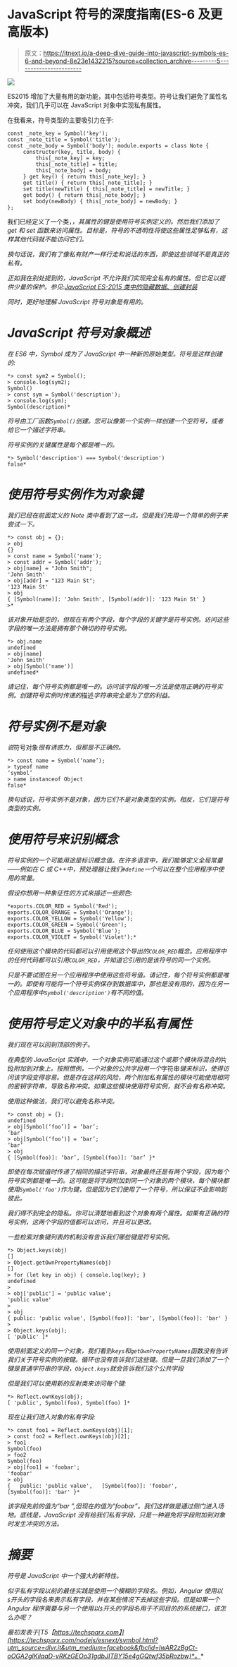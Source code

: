 # JavaScript 符号的深度指南(ES-6 及更高版本)

> 原文：<https://itnext.io/a-deep-dive-guide-into-javascript-symbols-es-6-and-beyond-8e23e1432215?source=collection_archive---------5----------------------->

![](img/391a9e7e1c753c5d53e0172abf7c147e.png)

ES2015 增加了大量有用的新功能，其中包括符号类型。符号让我们避免了属性名冲突，我们几乎可以在 JavaScript 对象中实现私有属性。

在我看来，符号类型的主要吸引力在于:

```
const _note_key = Symbol('key');
const _note_title = Symbol('title');
const _note_body = Symbol('body'); module.exports = class Note {
     constructor(key, title, body) {
         this[_note_key] = key;
         this[_note_title] = title;
         this[_note_body] = body;
     } get key() { return this[_note_key]; }
     get title() { return this[_note_title]; }
     set title(newTitle) { this[_note_title] = newTitle; }
     get body() { return this[_note_body]; }
     set body(newBody) { this[_note_body] = newBody; }
};
```

我们已经定义了一个类，*，其属性的键是使用符号实例定义的。然后我们添加了 *get* 和 *set* 函数来访问属性。目标是，符号的不透明性将使这些属性足够私有，这样其他代码就不能访问它们。*

*换句话说，我们有了像私有财产一样行走和说话的东西，即使这些领域不是真正的私有。*

*正如我在别处提到的，JavaScript 不允许我们实现完全私有的属性。但它足以提供少量的保护。参见:[JavaScript ES-2015 类中的隐藏数据、创建封装](https://techsparx.com/nodejs/esnext/class-data-hiding.html)*

*同时，更好地理解 JavaScript 符号对象是有用的。*

# *JavaScript 符号对象概述*

*在 ES6 中，Symbol 成为了 JavaScript 中一种新的原始类型。符号是这样创建的:*

```
*> const sym2 = Symbol();
> console.log(sym2);
Symbol()
> const sym = Symbol('description');
> console.log(sym);
Symbol(description)*
```

*符号由工厂函数`Symbol()`创建。您可以像第一个实例一样创建一个空符号，或者给它一个描述字符串。*

*符号实例的关键属性是每个都是唯一的。*

```
*> Symbol('description') === Symbol('description')
false*
```

# *使用符号实例作为对象键*

*我们已经在前面定义的 Note 类中看到了这一点。但是我们先用一个简单的例子来尝试一下。*

```
*> const obj = {}; 
> obj 
{} 
> const name = Symbol('name'); 
> const addr = Symbol('addr'); 
> obj[name] = "John Smith"; 
'John Smith' 
> obj[addr] = "123 Main St"; 
'123 Main St' 
> obj 
{ [Symbol(name)]: 'John Smith', [Symbol(addr)]: '123 Main St' } 
>*
```

*该对象开始是空的，但现在有两个字段，每个字段的关键字是符号实例。访问这些字段的唯一方法是拥有那个确切的符号实例。*

```
*> obj.name 
undefined 
> obj[name] 
'John Smith' 
> obj[Symbol('name')] 
undefined*
```

*请记住，每个符号实例都是唯一的。访问该字段的唯一方法是使用正确的符号实例。创建符号实例时传递的*描述*字符串完全是为了您的利益。*

# *符号实例不是对象*

*说*符号对象*很有诱惑力，但那是不正确的。*

```
*> const name = Symbol(‘name’); 
> typeof name 
‘symbol’ 
> name instanceof Object 
false*
```

*换句话说，符号实例不是对象，因为它们不是对象类型的实例。相反，它们是符号类型的实例。*

# *使用符号来识别概念*

*符号实例的一个可能用途是标识概念值。在许多语言中，我们能够定义全局常量——例如在 C 或 C++中，预处理器让我们`#define`一个可以在整个应用程序中使用的常量。*

*假设你想用一种象征性的方式来描述一些颜色:*

```
*exports.COLOR_RED = Symbol('Red');
exports.COLOR_ORANGE = Symbol('Orange');
exports.COLOR_YELLOW = Symbol('Yellow'); 
exports.COLOR_GREEN = Symbol('Green');
exports.COLOR_BLUE = Symbol('Blue');
exports.COLOR_VIOLET = Symbol('Violet');*
```

*任何使用这个模块的代码都可以引用使用这个导出的`COLOR_RED`概念。应用程序中的任何代码都可以引用`COLOR_RED`，并知道它引用的是该符号的同一个实例。*

*只是不要试图在另一个应用程序中使用这些符号值。请记住，每个符号实例都是唯一的。即使有可能将一个符号实例保存到数据库中，那也是没有用的，因为在另一个应用程序中`Symbol('description')`有不同的值。*

# *使用符号定义对象中的半私有属性*

*我们现在可以回到顶部的例子。*

*在典型的 JavaScript 实践中，一个对象实例可能通过这个或那个模块将混合的*片段*附加到对象上。按照惯例，一个对象的公共字段用一个*字符串*键来标识，使得访问该字段变得容易。但是存在这样的风险，两个附加私有属性的模块可能使用相同的密钥字符串，导致名称冲突。如果这些模块使用符号实例，就不会有名称冲突。*

*使用这种做法，我们可以避免名称冲突。*

```
*> const obj = {}; 
undefined 
> obj[Symbol(‘foo’)] = ‘bar’; 
‘bar’ 
> obj[Symbol(‘foo’)] = ‘bar’; 
‘bar’ 
> obj 
{ [Symbol(foo)]: ‘bar’, [Symbol(foo)]: ‘bar’ }*
```

*即使在每次赋值时传递了相同的描述字符串，对象最终还是有两个字段，因为每个符号实例都是唯一的。这可能是将字段附加到同一个对象的两个模块，每个模块都使用`Symbol('foo')`作为键，但是因为它们使用了一个符号，所以保证不会影响到彼此。*

*我们得不到完全的隐私。你可以清楚地看到这个对象有两个属性。如果有正确的符号实例，这两个字段的值都可以访问，并且可以更改。*

*一些检索对象键列表的机制没有告诉我们哪些键是符号实例。*

```
*> Object.keys(obj)
[]
> Object.getOwnPropertyNames(obj)
[]
> for (let key in obj) { console.log(key); }
undefined
>
> obj['public'] = 'public value';
'public value'
> 
> obj
{ public: 'public value', [Symbol(foo)]: 'bar', [Symbol(foo)]: 'bar' }
> 
> Object.keys(obj);
[ 'public' ]*
```

*使用前面定义的同一个对象，我们看到`keys`和`getOwnPropertyNames`函数没有告诉我们关于符号实例的按键。循环也没有告诉我们这些键。但是一旦我们添加了一个键是普通字符串的字段，`Object.keys`就会告诉我们这个公共字段*

*但是我们可以使用新的反射类来访问每个键:*

```
*> Reflect.ownKeys(obj);
[ 'public', Symbol(foo), Symbol(foo) ]*
```

*现在让我们进入对象的私有字段:*

```
*> const foo1 = Reflect.ownKeys(obj)[1]; 
> const foo2 = Reflect.ownKeys(obj)[2]; 
> foo1 
Symbol(foo) 
> foo2 
Symbol(foo) 
> obj[foo1] = 'foobar'; 
'foobar' 
> obj 
{   public: 'public value',   [Symbol(foo)]: 'foobar',   [Symbol(foo)]: 'bar' }*
```

*该字段先前的值为“bar ”,但现在的值为“foobar”。我们这样做是通过侧门进入场地。底线是，JavaScript 没有给我们私有字段，只是一种避免将字段附加到对象时发生冲突的方法。*

# *摘要*

*符号是 JavaScript 中一个强大的新特性。*

*似乎私有字段以前的最佳实践是使用一个模糊的字段名。例如，Angular 使用以`$`开头的字段名来表示私有字段，并在某些情况下去掉这些字段。但是如果一个 Angular 程序需要与另一个使用以`$`开头的字段名用于不同目的的系统接口，该怎么办呢？*

**最初发表于*[T5【https://techsparx.com】](https://techsparx.com/nodejs/esnext/symbol.html?utm_source=dlvr.it&utm_medium=facebook&fbclid=IwAR2zBgCt-oOGA2glKilqaD-vRKzGEOo31gdbJITBY15e4gGQtwf35bRozbw)*。**